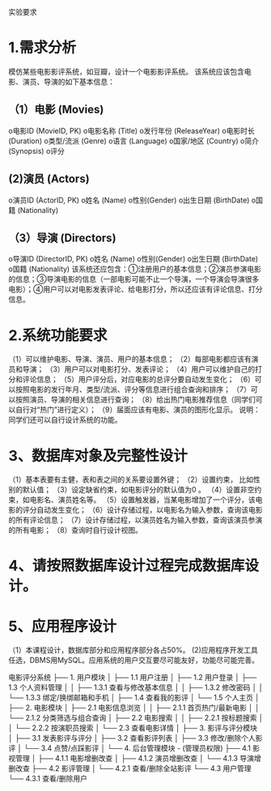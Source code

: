 实验要求

# 1.需求分析
模仿某些电影影评系统，如豆瓣，设计一个电影影评系统。
该系统应该包含电影、演员、导演的如下基本信息：
## （1）电影 (Movies)
o电影ID (MovieID, PK)
o电影名称 (Title)
o发行年份 (ReleaseYear)
o电影时长 (Duration)
o类型/流派 (Genre)
o语言 (Language)
o国家/地区 (Country)
o简介 (Synopsis)
o评分
## (2)演员 (Actors)
o演员ID (ActorID, PK)
o姓名 (Name)
o性别(Gender)
o出生日期 (BirthDate)
o国籍 (Nationality)
## （3）导演 (Directors)
o导演ID (DirectorID, PK)
o姓名 (Name)
o性别(Gender)
o出生日期 (BirthDate)
o国籍 (Nationality)
该系统还应包含：①注册用户的基本信息；②演员参演电影的信息；③导演电影的信息（一部电影可能不止一个导演，一个导演会导演很多电影）；④用户可以对电影发表评论、给电影打分，所以还应该有评论信息、打分信息。

# 2.系统功能要求
（1）可以维护电影、导演、演员、用户的基本信息；
（2）每部电影都应该有演员和导演；
（3）用户可以对电影打分、发表评论；
（4）用户可以维护自己的打分和评论信息；
（5）用户评分后，对应电影的总评分要自动发生变化；
（6）可以按照电影的发行年月、类型/流派、评分等信息进行组合查询和排序；
（7）可以按照演员、导演的相关信息进行查询；
（8）给出热门电影推荐信息（同学们可以自行对“热门”进行定义）；
（9）届面应该有电影、演员的图形化显示。
说明：同学们还可以自行设计系统的功能。

# 3、数据库对象及完整性设计
（1）基本表要有主健，表和表之间的关系要设置外键；
（2）设置约束， 比如性别的默认值；
（3）设定缺省约束，如电影评分的默认值为0 。
（4）设置非空约束，如电影名、演员姓名等。
（5）设置触发器，当某电影增加了一个评分，该电影的评分自动发生变化；
（6）设计存储过程，以电影名为输入参数，查询该电影的所有评论信息；
（7）设计存储过程，以演员姓名为输入参数，查询该演员参演的所有电影；
（8）查询时自行设计视图。
# 4、请按照数据库设计过程完成数据库设计。
# 5、应用程序设计
 （1）本课程设计，数据库部分和应用程序部分各占50%。
  (2)应用程序开发工具任选，DBMS用MySQL。应用系统的用户交互要尽可能友好，功能尽可能完善。


电影评分系统
├── 1. 用户模块
│   ├── 1.1 用户注册
│   ├── 1.2 用户登录
│   ├── 1.3 个人资料管理
│   │   ├── 1.3.1 查看与修改基本信息
│   │   ├── 1.3.2 修改密码
│   │   └── 1.3.3 绑定/换绑邮箱和手机
│   ├── 1.4 查看我的影评
│   └── 1.5 个人主页
│
├── 2. 电影模块
│   ├── 2.1 电影信息浏览
│   │   ├── 2.1.1 首页热门/最新电影
│   │   └── 2.1.2 分类筛选与组合查询
│   ├── 2.2 电影搜索
│   │   ├── 2.2.1 按标题搜索
│   │   └── 2.2.2 按演职员搜索
│   └── 2.3 查看电影详情
│
├── 3. 影评与评分模块
│   ├── 3.1 发表影评与评分
│   ├── 3.2 查看影评列表
│   ├── 3.3 修改/删除个人影评
│   └── 3.4 点赞/点踩影评
│
└── 4. 后台管理模块 - (管理员权限)
    ├── 4.1 影视管理
    │   ├── 4.1.1 电影增删改查
    │   ├── 4.1.2 演员增删改查
    │   └── 4.1.3 导演增删改查
    ├── 4.2 影评管理
    │   └── 4.2.1 查看/删除全站影评
    └── 4.3 用户管理
        └── 4.3.1 查看/删除用户

